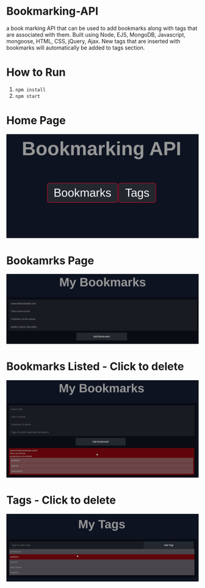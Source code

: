 # Bookmarking-API
a book marking API that can be used to add bookmarks along with tags that are associated with them. Built using Node, EJS, MongoDB, Javascript, mongoose, HTML, CSS, jQuery, Ajax.
New tags that are inserted with bookmarks will automatically be added to tags section.
# How to Run
1. `npm install`
2. `npm start`
# Home Page 
![](bookmark-api-photos/homepage.png)
# Bookamrks Page 
![](bookmark-api-photos/form-filling.png)
# Bookmarks Listed - Click to delete 
![](bookmark-api-photos/rsz_bookmark-delete.png)
# Tags - Click to delete 
![](bookmark-api-photos/rsz_tag-delete.png)
